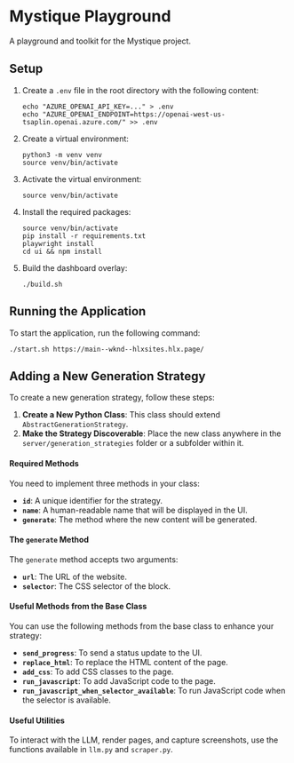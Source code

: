 # Mystique Playground

A playground and toolkit for the Mystique project.

## Setup

1. Create a `.env` file in the root directory with the following content:
   ```shell
   echo "AZURE_OPENAI_API_KEY=..." > .env
   echo "AZURE_OPENAI_ENDPOINT=https://openai-west-us-tsaplin.openai.azure.com/" >> .env
   ```

1. Create a virtual environment:
    ```shell
    python3 -m venv venv
    source venv/bin/activate
    ```

1. Activate the virtual environment:
   ```shell
   source venv/bin/activate
   ```

1. Install the required packages:
    ```shell
    source venv/bin/activate
    pip install -r requirements.txt
    playwright install
    cd ui && npm install
    ```

1. Build the dashboard overlay:
    ```shell
    ./build.sh
    ```

## Running the Application

To start the application, run the following command:

```shell
./start.sh https://main--wknd--hlxsites.hlx.page/
```

## Adding a New Generation Strategy

To create a new generation strategy, follow these steps:

1. **Create a New Python Class**: This class should extend `AbstractGenerationStrategy`.
2. **Make the Strategy Discoverable**: Place the new class anywhere in the `server/generation_strategies` folder or a subfolder within it.

#### Required Methods

You need to implement three methods in your class:

- **`id`**: A unique identifier for the strategy.
- **`name`**: A human-readable name that will be displayed in the UI.
- **`generate`**: The method where the new content will be generated.

#### The `generate` Method

The `generate` method accepts two arguments:

- **`url`**: The URL of the website.
- **`selector`**: The CSS selector of the block.

#### Useful Methods from the Base Class

You can use the following methods from the base class to enhance your strategy:

- **`send_progress`**: To send a status update to the UI.
- **`replace_html`**: To replace the HTML content of the page.
- **`add_css`**: To add CSS classes to the page.
- **`run_javascript`**: To add JavaScript code to the page.
- **`run_javascript_when_selector_available`**: To run JavaScript code when the selector is available.

#### Useful Utilities 

To interact with the LLM, render pages, and capture screenshots, use the functions available in `llm.py` and `scraper.py`.
